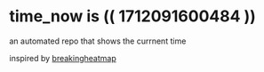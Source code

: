 # time_now is (( 1712091600484 ))

an automated repo that shows the currnent time

inspired by [breakingheatmap](https://github.com/breakingheatmap/breakingheatmap)